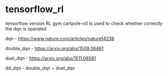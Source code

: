 # tensorflow_rl

tensorflow version RL
gym cartpole-v0 is used to check whether correctly the dqn is oparated


dqn - https://www.nature.com/articles/nature14236

double_dqn - https://arxiv.org/abs/1509.06461

duel_dqn - https://arxiv.org/abs/1511.06581

dd_dqn - double_dqn + duel_dqn
